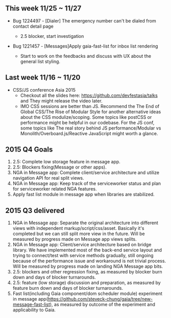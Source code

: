 ## This week 11/25 ~ 11/27
* Bug 1224497 - [Dialer] The emergency number can't be dialed from contact detail page
  - 2.5 blocker, start investigation

* Bug 1221457 - [Messages]Apply gaia-fast-list for inbox list rendering
  - Start to work on the feedbacks and discuss with UX about the general list styling.

## Last week 11/16 ~ 11/20
* CSS/JS conference Asia 2015
  - Checkout all the slides here: https://github.com/devfestasia/talks and They might release the video later.
  - IMO CSS sessions are better than JS. Recommend the The End of Global CSS/The Rise of Modular Style for another alternative ideas about the CSS modulize/scoping. Some topics like postCSS or performance might be helpful in our codebase. For the JS conf, some topics like The real story behind JS performance/Modular vs Monolith/Overboard.js/Reactive JavaScript might worth a glance.

## 2015 Q4 Goals

1. 2.5: Complete low storage feature in message app.
2. 2.5: Blockers fixing(Message or other apps).
3. NGA in Message app: Complete client/service architecture and utilize navigation API for real split views.
4. NGA in Message app: Keep track of the serviceworker status and plan for serviceworker related NGA features.
5. Apply fast list module in message app when libraries are stabilized.

## 2015 Q3 delivered

1. NGA in Message app: Separate the original architecture into different views with independent markup/script/css/asset. Basically it's completed but we can still split more view in the future. Will be measured by progress made on Message app views splits.
2. NGA in Message app: Client/service architecture based on bridge library. We have implemented most of the back-end service layout and trying to connect/test with service methods gradually, still ongoing because of the performance issue and workaround is not trivial process. Will be measured by progress made on landing NGA Message app bits.
3. 2.5: blockers and other regression fixing, as measured by blocker burn down and days of blocker turnarounds.
4. 2.5: feature (low storage) discussion and preparation, as measured by feature burn down and days of blocker turnarounds.
5. Fast list(including Gaia component/dom scheduler module) experiment in message app(https://github.com/steveck-chung/gaia/tree/new-message-fast-list), as measured by outcome of the experiment and applicability to Gaia.
